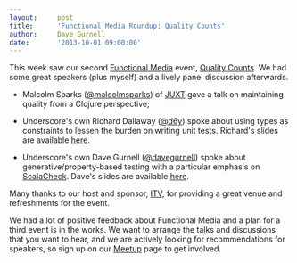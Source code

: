```yaml
---
layout:     post
title:      'Functional Media Roundup: Quality Counts'
author:     Dave Gurnell
date:       '2013-10-01 09:00:00'
---
```


This week saw our second [Functional Media](/blog/posts/2013/07/09/media-panel.html) event, [Quality Counts](http://www.meetup.com/Functional-Media/events/137916712/). We had some great speakers (plus myself) and a lively panel discussion afterwards.

<!-- break -->

 - Malcolm Sparks ([@malcolmsparks](https://twitter.com/malcolmsparks)) of [JUXT](https://juxt.pro/)
   gave a talk on maintaining quality from a Clojure perspective;

 - Underscore's own Richard Dallaway ([@d6y](https://twitter.com/d6y)) spoke about using types
   as constraints to lessen the burden on writing unit tests. Richard's slides are available
   [here](https://speakerdeck.com/d6y/let-the-type-system-do-it-for-you).

 - Underscore's own Dave Gurnell ([@davegurnell](https://twitter.com/davegurnell)) spoke about
   generative/property-based testing with a particular emphasis on
   [ScalaCheck](https://github.com/rickynils/scalacheck). Dave's slides are available
   [here](http://files.meetup.com/4442232/ScalaCheckSlides_Web.pdf).

Many thanks to our host and sponsor, [ITV](http://www.itv.com/), for providing a great venue and refreshments for the event.

We had a lot of positive feedback about Functional Media and a plan for a third event is in the works. We want to arrange the talks and discussions that you want to hear, and we are actively looking for recommendations for speakers, so sign up on our [Meetup](http://www.meetup.com/Functional-Media/) page to get involved.
